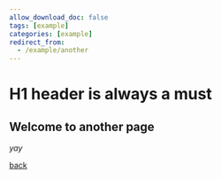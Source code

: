 ```yaml
---
allow_download_doc: false
tags: [example]
categories: [example]
redirect_from:
  - /example/another
---
```


# H1 header is always a must

## Welcome to another page

_yay_

[back](./)